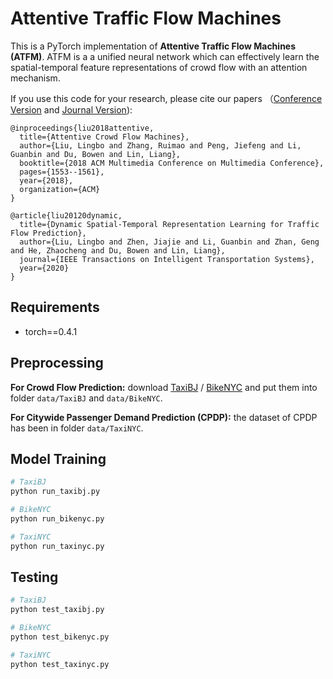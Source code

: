 # Attentive Traffic Flow Machines


This is a PyTorch implementation of **Attentive Traffic Flow Machines (ATFM)**. ATFM is a a
unified neural network which can effectively learn the spatial-temporal feature representations of crowd flow with an attention mechanism.

If you use this code for your research, please cite our papers （[Conference Version](https://dl.acm.org/citation.cfm?id=3240681) and [Journal Version](https://arxiv.org/abs/1909.02902)):

```
@inproceedings{liu2018attentive,
  title={Attentive Crowd Flow Machines},
  author={Liu, Lingbo and Zhang, Ruimao and Peng, Jiefeng and Li, Guanbin and Du, Bowen and Lin, Liang},
  booktitle={2018 ACM Multimedia Conference on Multimedia Conference},
  pages={1553--1561},
  year={2018},
  organization={ACM}
}
```

```
@article{liu20120dynamic,
  title={Dynamic Spatial-Temporal Representation Learning for Traffic Flow Prediction},
  author={Liu, Lingbo and Zhen, Jiajie and Li, Guanbin and Zhan, Geng and He, Zhaocheng and Du, Bowen and Lin, Liang},
  journal={IEEE Transactions on Intelligent Transportation Systems},
  year={2020}
}
```

## Requirements
- torch==0.4.1

## Preprocessing
**For Crowd Flow Prediction:**  download [TaxiBJ](https://github.com/lucktroy/DeepST/tree/master/data/TaxiBJ/) / [BikeNYC](https://github.com/lucktroy/DeepST/tree/master/data/BikeNYC) and put them into folder  ```data/TaxiBJ``` and ```data/BikeNYC```.

**For Citywide Passenger Demand Prediction (CPDP):**  the dataset of CPDP has been in folder  ```data/TaxiNYC```.

## Model Training
```bash
# TaxiBJ
python run_taxibj.py

# BikeNYC
python run_bikenyc.py

# TaxiNYC
python run_taxinyc.py
```

## Testing
```bash
# TaxiBJ
python test_taxibj.py

# BikeNYC
python test_bikenyc.py

# TaxiNYC
python test_taxinyc.py
```


